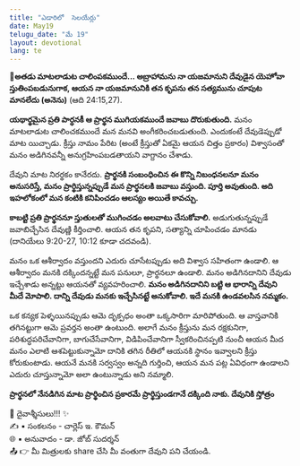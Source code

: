 ```yaml
---
title: "ఎడారిలో  సెలయేర్లు"
date: May19
telugu_date: "మే 19"
layout: devotional
lang: te
---
```



**📖అతడు మాటలాడుట చాలింపకముందే... అబ్రాహామను నా యజమానుని దేవుడైన యెహోవా స్తుతింపబడునుగాక, ఆయన నా యజమానునికి తన కృపను తన సత్యమును చూపుట మానలేదు (అనెను)**
 (ఆది 24:15,27).

**యథార్థమైన ప్రతి పార్ధనకీ ఆ ప్రార్థన ముగియకముందే జవాబు దొరుకుతుంది.**
 మనం మాటలాడుట చాలించకముందే మన మనవి అంగీకరించబడుతుంది. ఎందుకంటే దేవుడెప్పుడో మాట యిచ్చాడు. క్రీస్తు నామం పేరిట (అంటే క్రీస్తుతో ఏకమై ఆయన చిత్తం ప్రకారం) విశ్వాసంతో మనం అడిగినవన్నీ అనుగ్రహింపబడతాయని వాగ్దానం చేశాడు. 

దేవుని మాట నిరర్థకం కానేరదు. **ప్రార్థనకి సంబంధించిన ఈ కొన్ని నిబంధనలనూ మనం అనుసరిస్తే, మనం ప్రార్థిస్తున్నప్పుడే మన ప్రార్థనలకి జవాబు వస్తుంది. పూర్తి అవుతుంది. అది ఇహలోకంలో మన కంటికి కనిపించడం ఆలస్యం అయితే కావచ్చు.**

**కాబట్టి ప్రతి ప్రార్థననూ స్తుతులతో ముగించడం అలవాటు చేసుకోవాలి.** అడుగుతున్నప్పుడే జవాబిచ్చేసిన దేవుణ్ణి కీర్తించాలి. ఆయన తన కృపని, సత్యాన్ని చూపించడం మానడు (దానియేలు 9:20-27, 10:12 కూడా చదవండి).

మనం ఒక ఆశీర్వాదం వస్తుందని ఎదురు చూసేటప్పుడు అది విశ్వాస సహితంగా ఉండాలి. ఆ ఆశీర్వాదం మనకి దక్కిందన్నట్టే మన పనులూ, ప్రార్థనలూ ఉండాలి. మనం అడిగినదానిని దేవుడు ఇచ్చేశాడు అన్నట్టు ఆయనతో వ్యవహరించాలి. 
**మనం అడిగినదానిని బట్టి ఆ భారాన్ని దేవుని మీదే మోపాలి. దాన్ని దేవుడు మనకు ఇచ్చేసినట్టే అనుకోవాలి. ఇదే మనకి ఉండవలసిన నమ్మకం.**

ఒక కన్యక పెళ్ళయినప్పుడు ఆమె దృక్పధం అంతా ఒక్కసారిగా మారిపోతుంది. ఆ వాస్తవానికి తగినట్టుగా ఆమె ప్రవర్తన అంతా ఉంటుంది. అలాగే మనం క్రీస్తును మన రక్షకునిగా, పరిశుద్ధపరిచేవానిగా, బాగుచేసేవానిగా, విడిపించేవానిగా స్వీకరించినప్పటి నుంచీ ఆయన మీద మనం ఎలాటి ఆశపెట్టుకున్నామో దానికి తగిన రీతిలో ఆయనకి స్థానం ఇవ్వాలని క్రీస్తు కోరుకుంటాడు. ఆయనే మనకి సర్వస్వం అన్నది గుర్తించి, ఆయన మన పట్ల ఏవిధంగా ఉండాలని ఎదురు చూస్తున్నామో అలా ఉంటున్నాడు అని నమ్మాలి.

**ప్రార్థనలో నేనడిగిన మాట ప్రార్థించిన ప్రకారమే ప్రార్థిస్తుండగానే దక్కింది నాకు. దేవునికి స్తోత్రం**

<div class="blessing">🙏 <span class="bless-text">దైవాశ్శీసులు!!!</span> ✨</div>

<div class="credit">✍️ <span class="credit-text">▪ సంకలనం - చార్లెస్ ఇ. కౌమన్</span></div>
<div class="credit">🌐 <span class="credit-text">▪ అనువాదం - డా. జోబ్ సుదర్శన్</span></div>


<div class="share">📤 👉 <span class="share-text">మీ మిత్రులకు share చేసి మీ వంతుగా దేవుని పని చేయండి.</span></div>
